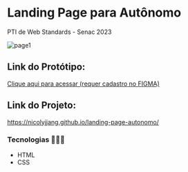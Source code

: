 # Landing Page para Autônomo
PTI de Web Standards - Senac 2023

![page1](https://github.com/nicolyjjang/landing-page-autonomo/assets/107158277/fde72eb5-8cf6-420b-891a-a5c23afd2e4d)

## Link do Protótipo:
[Clique aqui para acessar (requer cadastro no FIGMA)](https://www.figma.com/file/9w720WF7zn59OWK14WBZay/MR?type=design&node-id=0%3A1&mode=design&t=MGeT7WiGeuDj3QHn-1)


## Link do Projeto:
https://nicolyjjang.github.io/landing-page-autonomo/

### Tecnologias 👩🏻‍💻
* HTML
* CSS
